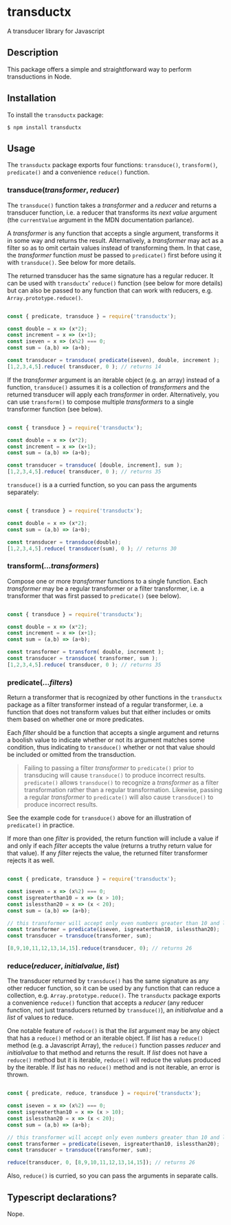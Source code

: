 # transductx
A transducer library for Javascript

## Description

This package offers a simple and straightforward way to perform transductions in Node.

## Installation

To install the `transductx` package:

```
$ npm install transductx
```

## Usage

The `transductx` package exports four functions: `transduce()`, `transform()`, `predicate()` and a convenience
`reduce()` function.

### transduce(*transformer*, *reducer*)

The `transduce()` function takes a *transformer* and a *reducer* and returns a transducer function, i.e. a reducer that
transforms its *next value* argument (the `currentValue` argument in the MDN documentation parlance).

A *transformer* is any function that accepts a single argument, transforms it in some way and returns the result.
Alternatively, a *transformer* may act as a filter so as to omit certain values instead of transforming them. In that
case, the *transformer* function *must* be passed to `predicate()` first before using it with `transduce()`. See below
for more details.

The returned transducer has the same signature has a regular reducer. It can be used with `transductx`' `reduce()`
function (see below for more details) but can also be passed to any function that can work with reducers, e.g.
`Array.prototype.reduce()`.

```javascript

const { predicate, transduce } = require('transductx');

const double = x => (x*2);
const increment = x => (x+1);
const iseven = x => (x%2) === 0;
const sum = (a,b) => (a+b);

const transducer = transduce( predicate(iseven), double, increment );
[1,2,3,4,5].reduce( transducer, 0 ); // returns 14

```

If the *transformer* argument is an iterable object (e.g. an array) instead of a function, `transduce()` assumes it
is a collection of *transformers* and the returned transducer will apply each *transformer* in order. Alternatively,
you can use `transform()` to compose multiple *transformers* to a single transformer function (see below).

```javascript

const { transduce } = require('transductx');

const double = x => (x*2);
const increment = x => (x+1);
const sum = (a,b) => (a+b);

const transducer = transduce( [double, increment], sum );
[1,2,3,4,5].reduce( transducer, 0 ); // returns 35

```

`transduce()` is a a curried function, so you can pass the arguments separately:

```javascript

const { transduce } = require('transductx');

const double = x => (x*2);
const sum = (a,b) => (a+b);

const transducer = transduce(double);
[1,2,3,4,5].reduce( transducer(sum), 0 ); // returns 30

```

### transform(...*transformers*) 

Compose one or more *transformer* functions to a single function. Each *transformer* may be a regular transformer or a
filter transformer, i.e. a transformer that was first passed to `predicate()` (see below).

```javascript

const { transduce } = require('transductx');

const double = x => (x*2);
const increment = x => (x+1);
const sum = (a,b) => (a+b);

const transformer = transform( double, increment );
const transducer = transduce( transformer, sum );
[1,2,3,4,5].reduce( transducer, 0 ); // returns 35

```

### predicate(...*filters*)

Return a transformer that is recognized by other functions in the `transductx` package as a filter transformer instead
of a regular transformer, i.e. a function that does not transform values but that either includes or omits them
based on whether one or more predicates.

Each *filter* should be a function that accepts a single argument and returns a boolish value to indicate
whether or not its argument matches some condition, thus indicating to `transduce()` whether or not that value should
be included or omitted from the transduction.

> Failing to passing a filter *transformer* to `predicate()` prior to transducing will cause `transduce()` to produce
> incorrect results. `predicate()` allows `transduce()` to recognize a *transformer* as a filter transformation rather
> than a regular transformation. Likewise, passing a regular *transformer* to `predicate()` will also cause 
> `transduce()` to produce incorrect results.

See the example code for `transduce()` above for an illustration of `predicate()` in practice.

If more than one *filter* is provided, the return function will include a value if and only if each *filter* accepts
the value (returns a truthy return value for that value). If any *filter* rejects the value, the returned filter
transformer rejects it as well.

```javascript

const { predicate, transduce } = require('transductx');

const iseven = x => (x%2) === 0;
const isgreaterthan10 = x => (x > 10);
const islessthan20 = x => (x < 20);
const sum = (a,b) => (a+b);

// this transformer will accept only even numbers greater than 10 and less than 20
const transformer = predicate(iseven, isgreaterthan10, islessthan20);
const transducer = transduce(transformer, sum);

[8,9,10,11,12,13,14,15].reduce(transducer, 0); // returns 26

```

### reduce(*reducer*, *initialvalue*, *list*)

The transducer returned by `transduce()` has the same signature as any other reducer function, so it can be used by
any function that can reduce a collection, e.g. `Array.prototype.reduce()`. The `transductx` package exports a 
convenience `reduce()` function that accepts a *reducer* (any reducer function, not just transducers returned by
`transduce()`), an *initialvalue* and a *list* of values to reduce.

One notable feature of `reduce()` is that the *list* argument may be any object that has a `reduce()` method or an
iterable object. If *list* has a `reduce()` method (e.g. a Javascript Array), the `reduce()` function passes *reducer*
and *initialvalue* to that method and returns the result. If *list* does not have a `reduce()` method but it is
iterable, `reduce()` will reduce the values produced by the iterable. If *list* has no `reduce()` method and is not
iterable, an error is thrown.

```javascript

const { predicate, reduce, transduce } = require('transductx');

const iseven = x => (x%2) === 0;
const isgreaterthan10 = x => (x > 10);
const islessthan20 = x => (x < 20);
const sum = (a,b) => (a+b);

// this transformer will accept only even numbers greater than 10 and less than 20
const transformer = predicate(iseven, isgreaterthan10, islessthan20);
const transducer = transduce(transformer, sum);

reduce(transducer, 0, [8,9,10,11,12,13,14,15]); // returns 26

```

Also, `reduce()` is curried, so you can pass the arguments in separate calls.

## Typescript declarations?

Nope.